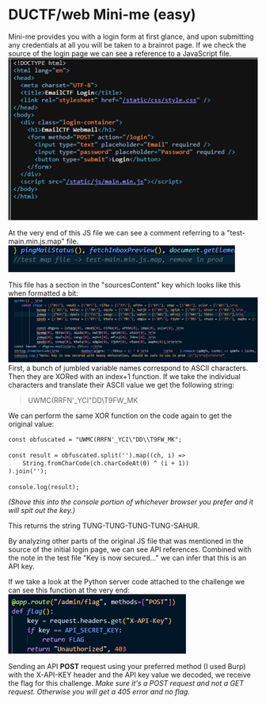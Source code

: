 # DUCTF/web Mini-me (easy)

Mini-me provides you with a login form at first glance, and upon submitting any credentials at all you will be taken to a brainrot page. If we check the source of the login page we can see a reference to a JavaScript file.
![alt text](https://github.com/KeyboardGrunt/Writeups/blob/main/mini-me/Pasted%20image%2020250718193536.png "web source")

At the very end of this JS file we can see a comment referring to a "test-main.min.js.map" file.
![alt text](https://github.com/KeyboardGrunt/Writeups/blob/main/mini-me/Pasted%20image%2020250718193658.png "test file reference")

This file has a section in the "sourcesContent" key which looks like this when formatted a bit:
![alt text](https://github.com/KeyboardGrunt/Writeups/blob/main/mini-me/Pasted%20image%2020250718194127.png "test file content")
First, a bunch of jumbled variable names correspond to ASCII characters. Then they are XORed with an index+1 function. If we take the individual characters and translate their ASCII value we get the following string:

> UWMC(RRFN'_YCI\"DD\\T9FW_MK

We can perform the same XOR function on the code again to get the original value:

```
const obfuscated = "UWMC(RRFN'_YCI\"DD\\T9FW_MK";

const result = obfuscated.split('').map((ch, i) => 
    String.fromCharCode(ch.charCodeAt(0) ^ (i + 1))
).join('');

console.log(result);
```
_(Shove this into the console portion of whichever browser you prefer and it will spit out the key.)_

This returns the string TUNG-TUNG-TUNG-TUNG-SAHUR.

By analyzing other parts of the original JS file that was mentioned in the source of the initial login page, we can see API references. Combined with the note in the test file "Key is now secured..." we can infer that this is an API key.

If we take a look at the Python server code attached to the challenge we can see this function at the very end:
![alt text](https://github.com/KeyboardGrunt/Writeups/blob/main/mini-me/Pasted%20image%2020250718194611.png "test file content")

Sending an API **POST** request using your preferred method (I used Burp) with the X-API-KEY header and the API key value we decoded, we receive the flag for this challenge. 
_Make sure it's a POST request and not a GET request. Otherwise you will get a 405 error and no flag._
